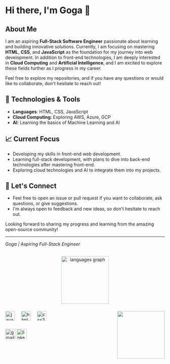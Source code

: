 # Hi there, I'm Goga 👋

## About Me
I am an aspiring **Full-Stack Software Engineer** passionate about learning and building innovative solutions. Currently, I am focusing on mastering **HTML**, **CSS**, and **JavaScript** as the foundation for my journey into web development. In addition to front-end technologies, I am deeply interested in **Cloud Computing** and **Artificial Intelligence**, and I am excited to explore these fields further as I progress in my career.

Feel free to explore my repositories, and if you have any questions or would like to collaborate, don't hesitate to reach out!

## 🚀 Technologies & Tools
- **Languages**: HTML, CSS, JavaScript
- **Cloud Computing**: Exploring AWS, Azure, GCP
- **AI**: Learning the basics of Machine Learning and AI

## 📈 Current Focus
- Developing my skills in front-end web development.
- Learning full-stack development, with plans to dive into back-end technologies after mastering front-end.
- Exploring cloud technologies and AI to integrate them into my projects.

## 🤝 Let's Connect
- Feel free to open an issue or pull request if you want to collaborate, ask questions, or give suggestions.
- I'm always open to feedback and new ideas, so don't hesitate to reach out.

Looking forward to sharing my progress and learning from the amazing open-source community!

---

_Goga | Aspiring Full-Stack Engineer_


<h2 align="left"></h2>

###

<div align="center">
  <img src="https://github-readme-stats.vercel.app/api/top-langs?username=skyengineer9&locale=en&hide_title=false&layout=compact&card_width=320&langs_count=5&theme=dracula&hide_border=false" height="150" alt="languages graph"  />
</div>

###

<img align="right" height="150" src="https://i.giphy.com/media/v1.Y2lkPTc5MGI3NjExM2dyMjNibDFza3BteGxzY2FmcWF0YXJuYzE3OThsdzNkNHU1cDN5MiZlcD12MV9pbnRlcm5hbF9naWZfYnlfaWQmY3Q9Zw/Ws6T5PN7wHv3cY8xy8/giphy.gif"  />

###

<div align="left">
  <img src="https://cdn.jsdelivr.net/gh/devicons/devicon/icons/javascript/javascript-original.svg" height="30" alt="javascript logo"  />
  <img width="12" />
  <img src="https://cdn.jsdelivr.net/gh/devicons/devicon/icons/html5/html5-original.svg" height="30" alt="html5 logo"  />
  <img width="12" />
  <img src="https://cdn.jsdelivr.net/gh/devicons/devicon/icons/css3/css3-original.svg" height="30" alt="css3 logo"  />
</div>

###

<div align="left">
  <img src="https://img.shields.io/static/v1?message=Gmail&logo=gmail&label=&color=D14836&logoColor=white&labelColor=&style=for-the-badge" height="32" alt="gmail logo"  />
  <img src="https://img.shields.io/static/v1?message=LinkedIn&logo=linkedin&label=&color=0077B5&logoColor=white&labelColor=&style=for-the-badge" height="32" alt="linkedin logo"  />
</div>

###

<br clear="both">

